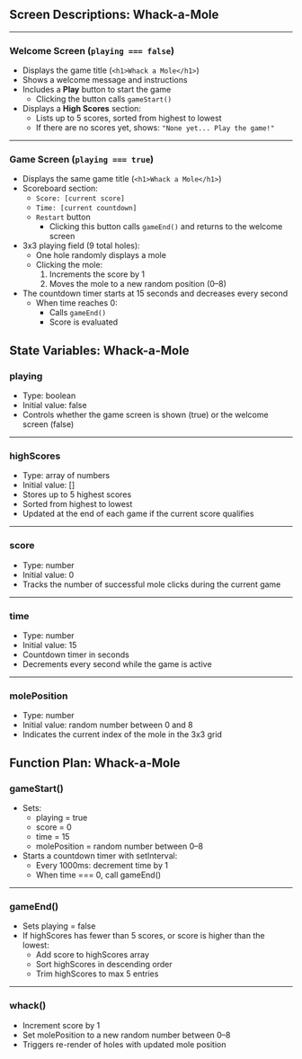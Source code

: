 ## Screen Descriptions: Whack-a-Mole

---

### Welcome Screen (`playing === false`)

- Displays the game title (`<h1>Whack a Mole</h1>`)
- Shows a welcome message and instructions
- Includes a **Play** button to start the game
  - Clicking the button calls `gameStart()`
- Displays a **High Scores** section:
  - Lists up to 5 scores, sorted from highest to lowest
  - If there are no scores yet, shows:
    `"None yet... Play the game!"`

---

### Game Screen (`playing === true`)

- Displays the same game title (`<h1>Whack a Mole</h1>`)
- Scoreboard section:
  - `Score: [current score]`
  - `Time: [current countdown]`
  - `Restart` button
    - Clicking this button calls `gameEnd()` and returns to the welcome screen
- 3x3 playing field (9 total holes):
  - One hole randomly displays a mole
  - Clicking the mole:
    1. Increments the score by 1
    2. Moves the mole to a new random position (0–8)
- The countdown timer starts at 15 seconds and decreases every second
  - When time reaches 0:
    - Calls `gameEnd()`
    - Score is evaluated

## State Variables: Whack-a-Mole

### playing

- Type: boolean
- Initial value: false
- Controls whether the game screen is shown (true) or the welcome screen (false)

---

### highScores

- Type: array of numbers
- Initial value: []
- Stores up to 5 highest scores
- Sorted from highest to lowest
- Updated at the end of each game if the current score qualifies

---

### score

- Type: number
- Initial value: 0
- Tracks the number of successful mole clicks during the current game

---

### time

- Type: number
- Initial value: 15
- Countdown timer in seconds
- Decrements every second while the game is active

---

### molePosition

- Type: number
- Initial value: random number between 0 and 8
- Indicates the current index of the mole in the 3x3 grid

## Function Plan: Whack-a-Mole

### gameStart()

- Sets:
  - playing = true
  - score = 0
  - time = 15
  - molePosition = random number between 0–8
- Starts a countdown timer with setInterval:
  - Every 1000ms: decrement time by 1
  - When time === 0, call gameEnd()

---

### gameEnd()

- Sets playing = false
- If highScores has fewer than 5 scores, or score is higher than the lowest:
  - Add score to highScores array
  - Sort highScores in descending order
  - Trim highScores to max 5 entries

---

### whack()

- Increment score by 1
- Set molePosition to a new random number between 0–8
- Triggers re-render of holes with updated mole position
